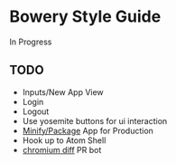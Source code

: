 # Bowery Style Guide
In Progress

## TODO
- Inputs/New App View
- Login
- Logout
- Use yosemite buttons for ui interaction
- [Minify/Package](http://www.polymer-project.org/articles/concatenating-web-components.html) App for Production
- Hook up to Atom Shell
- [chromium diff](http://www.chrisle.me/2013/08/running-headless-selenium-with-chrome/) PR bot
